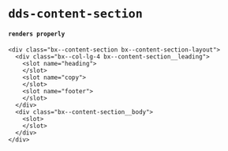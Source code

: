 # `dds-content-section`

#### `renders properly`

```
<div class="bx--content-section bx--content-section-layout">
  <div class="bx--col-lg-4 bx--content-section__leading">
    <slot name="heading">
    </slot>
    <slot name="copy">
    </slot>
    <slot name="footer">
    </slot>
  </div>
  <div class="bx--content-section__body">
    <slot>
    </slot>
  </div>
</div>

```

